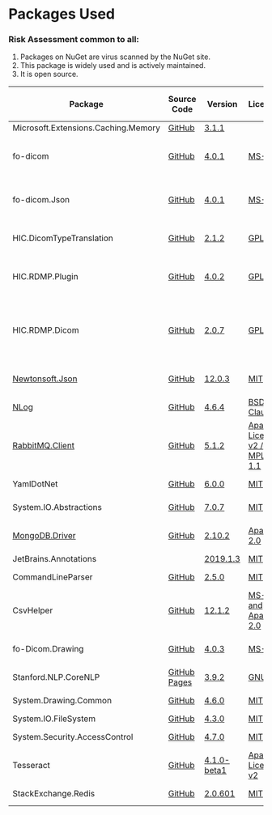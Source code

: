 

# Packages Used

### Risk Assessment common to all:
1. Packages on NuGet are virus scanned by the NuGet site.
2. This package is widely used and is actively maintained.
3. It is open source.

| Package | Source Code | Version | License | Purpose | Additional Risk Assessment |
| ------- | ------------| --------| ------- | ------- | -------------------------- |
| Microsoft.Extensions.Caching.Memory | [GitHub]() | [3.1.1](https://www.nuget.org/packages/Microsoft.Extensions.Caching.Memory/3.1.1) | | | |
| fo-dicom | [GitHub](https://github.com/fo-dicom/fo-dicom) |[4.0.1](https://www.nuget.org/packages/fo-dicom/4.0.1) | [MS-PL](https://opensource.org/licenses/MS-PL) | Handles reading/writing dicom tags from dicom datasets | |
| fo-dicom.Json | [GitHub](https://github.com/fo-dicom/fo-dicom) | [4.0.1](https://www.nuget.org/packages/fo-dicom.Json/4.0.1) | [MS-PL](https://opensource.org/licenses/MS-PL)| Support library for serializing fo-dicom DICOM datasets to json | |
| HIC.DicomTypeTranslation | [GitHub](https://github.com/HicServices/DicomTypeTranslation) | [2.1.2](https://www.nuget.org/packages/HIC.DicomTypeTranslation/2.1.2) | [GPL 3.0](https://www.gnu.org/licenses/gpl-3.0.html) | Translate dicom types into C# / database types | |
| HIC.RDMP.Plugin | [GitHub](https://github.com/HicServices/RDMP) | [4.0.2](https://www.nuget.org/packages/HIC.RDMP.Plugin/4.0.2) | [GPL 3.0](https://www.gnu.org/licenses/gpl-3.0.html) | Interact with RDMP objects, base classes for plugin components etc | |
| HIC.RDMP.Dicom | [GitHub](https://github.com/HicServices/RdmpDicom) | [2.0.7](https://www.nuget.org/packages/HIC.RDMP.Dicom/2.0.7) | [GPL 3.0](https://www.gnu.org/licenses/gpl-3.0.html) | RDMP Plugin containing data load / pipeline components for imaging, reading dicom files etc | |
| [Newtonsoft.Json](https://www.newtonsoft.com/json) | [GitHub](https://github.com/JamesNK/Newtonsoft.Json) | [12.0.3](https://www.nuget.org/packages/Newtonsoft.Json/12.0.3) | [MIT](https://opensource.org/licenses/MIT) | Serialization of objects for sharing/transmission |
| [NLog](https://nlog-project.org/) | [GitHub](https://github.com/NLog/NLog) | [4.6.4](https://www.nuget.org/packages/NLog/4.6.4) | [BSD 3-Clause](https://github.com/NLog/NLog/blob/dev/LICENSE.txt) | Flexible user configurable logging | |
| [RabbitMQ.Client](https://www.rabbitmq.com/) | [GitHub](https://github.com/rabbitmq/rabbitmq-dotnet-client) | [5.1.2](https://www.nuget.org/packages/RabbitMQ.Client/5.1.2) | [Apache License v2 / MPL 1.1](https://github.com/rabbitmq/rabbitmq-dotnet-client/blob/master/LICENSE) | Handles messaging between microservices | |
| YamlDotNet | [GitHub](https://github.com/aaubry/YamlDotNet)  | [6.0.0](https://www.nuget.org/packages/YamlDotNet/6.0.0) | [MIT](https://opensource.org/licenses/MIT) |Loading configuration files|
| System.IO.Abstractions | [GitHub](https://github.com/System-IO-Abstractions/System.IO.Abstractions) | [7.0.7](https://www.nuget.org/packages/System.IO.Abstractions/7.0.7) | [MIT](https://opensource.org/licenses/MIT) | Makes file system injectable in tests | |
|[MongoDB.Driver](https://docs.mongodb.com/ecosystem/drivers/csharp/)| [GitHub](https://github.com/mongodb/mongo-csharp-driver) |[2.10.2](https://www.nuget.org/packages/MongoDB.Driver/2.10.2)|  [Apache 2.0](https://www.nuget.org/packages/MongoDB.Driver/2.8.1/License) | For writting/reading dicom tags into MongoDb databases|
| JetBrains.Annotations | | [2019.1.3](https://www.nuget.org/packages/JetBrains.Annotations/2019.1.3) |[MIT](https://opensource.org/licenses/MIT) | Static analysis tool | |
| CommandLineParser | [GitHub](https://github.com/commandlineparser/commandline) | [2.5.0](https://www.nuget.org/packages/CommandLineParser/2.5.0) | [MIT](https://opensource.org/licenses/MIT)| Command line argument parsing |  |
| CsvHelper | [GitHub](https://github.com/JoshClose/CsvHelper) | [12.1.2](https://www.nuget.org/packages/CsvHelper/12.1.2) | [MS-PL and Apache 2.0](https://github.com/JoshClose/CsvHelper/blob/master/LICENSE.txt)| Writting reports out to CSV reports | |
| fo-Dicom.Drawing | [GitHub](https://github.com/fo-dicom/fo-dicom) | [4.0.3](https://www.nuget.org/packages/fo-Dicom.Drawing/4.0.3) | [MS-PL](https://opensource.org/licenses/MS-PL)| Support library for reading DICOM pixel data | |
| Stanford.NLP.CoreNLP | [GitHub Pages](https://sergey-tihon.github.io/Stanford.NLP.NET/) | [3.9.2](https://www.nuget.org/packages/Stanford.NLP.CoreNLP/3.9.2) | [GNU v2](https://github.com/sergey-tihon/Stanford.NLP.NET/blob/master/LICENSE.txt)| Name / Organisation detection in text | |
| System.Drawing.Common | [GitHub](https://github.com/dotnet/corefx) | [4.6.0](https://www.nuget.org/packages/System.Drawing.Common/4.6.0) | [MIT](https://opensource.org/licenses/MIT)  | Supports reading pixel data | |
| System.IO.FileSystem | [GitHub](https://github.com/dotnet/corefx) | [4.3.0](https://www.nuget.org/packages/System.IO.FileSystem/4.3.0) |[MIT](https://opensource.org/licenses/MIT)  | File I/O | |
| System.Security.AccessControl | [GitHub](https://github.com/dotnet/corefx) | [4.7.0](https://www.nuget.org/packages/System.Security.AccessControl/4.7.0) |[MIT](https://opensource.org/licenses/MIT)  | File access perimssions| |
| Tesseract | [GitHub](https://github.com/charlesw/tesseract/) | [4.1.0-beta1](https://www.nuget.org/packages/Tesseract/4.1.0-beta1) |[Apache License v2](https://github.com/charlesw/tesseract/blob/master/LICENSE.txt)  | Optical Character Recognition in Dicom Pixel data| |
| StackExchange.Redis | [GitHub](https://github.com/StackExchange/StackExchange.Redis) | [2.0.601](https://www.nuget.org/packages/StackExchange.Redis/2.0.601) |[MIT](https://opensource.org/licenses/MIT) | Required for RedisSwapper | |
